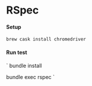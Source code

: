 # RSpec

#### Setup
`
brew cask install chromedriver
`

#### Run test
`
bundle install

bundle exec rspec
`